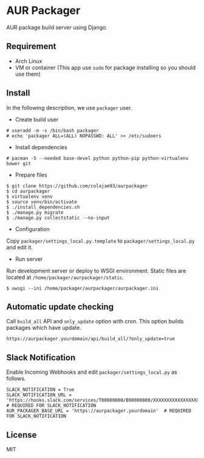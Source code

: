 # AUR Packager

AUR package build server using Django.

## Requirement

- Arch Linux
- VM or container (This app use `sudo` for package installing so you should use them)

## Install

In the following description, we use `packager` user.

- Create build user

```
# useradd -m -s /bin/bash packager
# echo 'packager ALL=(ALL) NOPASSWD: ALL' >> /etc/sudoers
```

- Install dependencies

```
# pacman -S --needed base-devel python python-pip python-virtualenv bower git
```

- Prepare files

```
$ git clone https://github.com/colajam93/aurpackager
$ cd aurpackager
$ virtualenv venv
$ source venv/bin/activate
$ ./install_dependencies.sh
$ ./manage.py migrate
$ ./manage.py collectstatic --no-input
```

- Configuration

Copy `packager/settings_local.py.template` to `packager/settings_local.py` and edit it.

- Run server

Run development server or deploy to WSGI environment.
Static files are located at `/home/packager/aurpackager/static`.

```
$ uwsgi --ini /home/packager/aurpackager/aurpackager.ini
```

## Automatic update checking

Call `build_all` API and `only_update` option with cron.
This option builds packages which have update.

```
https://aurpackager.yourdomain/api/build_all/?only_update=true
```

## Slack Notification

Enable Incoming Webhooks and edit `packager/settings_local.py` as follows.

```
SLACK_NOTIFICATION = True
SLACK_NOTIFICATION_URL = 'https://hooks.slack.com/services/T00000000/B00000000/XXXXXXXXXXXXXXXXXXXXXXXX'  # REQUIRED FOR SLACK_NOTIFICATION
AUR_PACKAGER_BASE_URL = 'https://aurpackager.yourdomain'  # REQUIRED FOR SLACK_NOTIFICATION
```

## License

MIT
